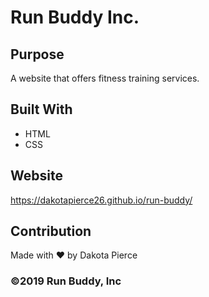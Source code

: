 # Run Buddy Inc.

## Purpose
A website that offers fitness training services.

## Built With
* HTML
* CSS

## Website
https://dakotapierce26.github.io/run-buddy/

## Contribution
Made with ❤️ by Dakota Pierce

### ©️2019 Run Buddy, Inc
